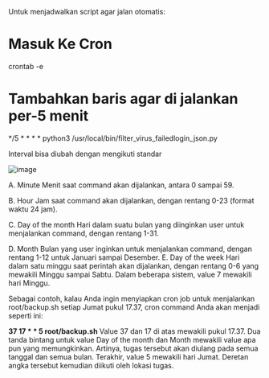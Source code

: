 Untuk menjadwalkan script agar jalan otomatis:
# Masuk Ke Cron
   crontab -e
# Tambahkan baris agar di jalankan per-5 menit
   */5 * * * * python3 /usr/local/bin/filter_virus_failedlogin_json.py
   
   Interval bisa diubah dengan mengikuti standar
   
   ![image](https://github.com/user-attachments/assets/1af20dfc-842a-44ea-9759-d166e5553008)

   A. Minute
   Menit saat command akan dijalankan, antara 0 sampai 59.
   
   B. Hour
   Jam saat command akan dijalankan, dengan rentang 0-23 (format waktu 24 jam).
   
   C. Day of the month
   Hari dalam suatu bulan yang diinginkan user untuk menjalankan command, dengan rentang 1-31.
   
   D. Month
   Bulan yang user inginkan untuk menjalankan command, dengan rentang 1-12 untuk Januari sampai Desember.
   E. Day of the week
   Hari dalam satu minggu saat perintah akan dijalankan, dengan rentang 0-6 yang mewakili Minggu sampai Sabtu.
   Dalam beberapa sistem, value 7 mewakili hari Minggu.
   
   Sebagai contoh, kalau Anda ingin menyiapkan cron job untuk menjalankan root/backup.sh setiap Jumat pukul 17.37, cron command Anda akan       menjadi seperti ini:

   **37 17 * * 5 root/backup.sh**
   Value 37 dan 17 di atas mewakili pukul 17.37. Dua tanda bintang untuk value Day of the month dan Month mewakili value apa pun yang           memungkinkan. Artinya, tugas tersebut akan diulang pada semua tanggal dan semua bulan. Terakhir, value 5 mewakili hari Jumat.
   Deretan   angka tersebut kemudian diikuti oleh lokasi tugas.


